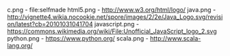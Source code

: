 c.png - file:selfmade
html5.png - http://www.w3.org/html/logo/
java.png - http://vignette4.wikia.nocookie.net/spore/images/2/2e/Java_Logo.svg/revision/latest?cb=20101031041704
javascript.png - https://commons.wikimedia.org/wiki/File:Unofficial_JavaScript_logo_2.svg
python.png - https://www.python.org/
scala.png - http://www.scala-lang.org/